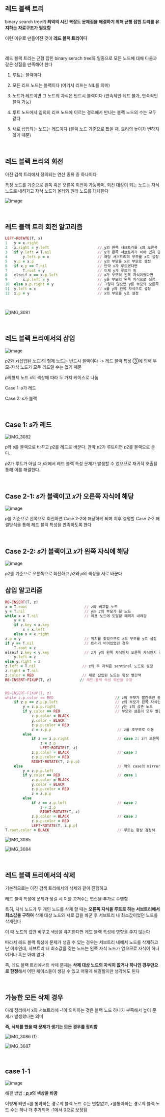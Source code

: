 ## 레드 블랙 트리 

binary search tree의 **최악의 시간 복잡도 문제점을 해결하기 위해 균형 잡힌 트리를 유지하는 자료구조가 필요함**

이런 이유로 만들어진 것이 **레드 블랙 트리이다**

<br/>

레드 블랙 트리는 균형 잡힌 binary serach tree의 일종으로 모든 노드에 대해 다음과 같은 성질을 만족해야 한다 

1. 루트는 블랙이다

2. 모든 리프 노드는 블랙이다 (여기서 리프는 NIL를 의미)

3. 노드가 레드이면 그 노드의 자식은 반드시 블랙이다 (연속적인 레드 불가, 연속적인 블랙 가능)

4. 루트 노드에서 임의의 리프 노드에 이르는 경로에서 만나는 블랙 노드의 수는 모두 같다

5. 새로 삽입되는 노드는 레드이다 (블랙 노드 기준으로 봤을 때, 트리의 높이가 변하지 않기 때문)

<br/>

## 레드 블랙 트리의 회전 

이진 검색 트리에서 정의되는 연산 종류 중 하나이다

특정 노드를 기준으로 왼쪽 혹은 오른쪽 회전이 가능하며, 회전 대상이 되는 노드는 자식 노드로 내려가고 자식 노드가 올라와 원래 노드를 대체한다

![image](https://github.com/user-attachments/assets/64558dab-5bb2-466c-adfe-8a0f63f9d712)

<br/>

## 레드 블랙 트리 회전 알고리즘 

```ruby
LEFT-ROTATE(T, x)
1   y = x.right                          
2   x.right = y.left                      // y의 왼쪽 서브트리를 x의 오른쪽 자식으로 이동
3   if y.left ≠ T.nil                     // y의 왼쪽 서브트리가 비어 있지 않다면
4       y.left.p = x                      // 해당 서브트리의 부모를 x로 설정
5   y.p = x.p                             // y의 부모를 x의 부모로 설정
6   if x.p == T.nil                       // 만약 x가 루트였다면
7       T.root = y                        // 이제 y가 루트가 됨
8   elseif x == x.p.left                  // x가 부모의 왼쪽 자식이었다면
9       x.p.left = y                      // y를 부모의 왼쪽 자식으로 설정
10  else x.p.right = y                    // 그렇지 않으면 y를 부모의 오른쪽 자식으로 설정
11  y.left = x                            // x를 y의 왼쪽 자식으로 설정
12  x.p = y                               // x의 부모를 y로 설정
```

<br/>

![IMG_3081](https://github.com/user-attachments/assets/c0f737b4-3254-409f-aafb-b97e8ce960ae)

<br/>

## 레드 블랙 트리에서의 삽입


![image](https://github.com/user-attachments/assets/f93d0ee7-659b-443c-8e29-c56702c5aa98)

𝑝2와 𝑥(삽입된 노드)의 형제 노드는 반드시 블랙이다 -> 레드 블랙 특성 ③에 의해 부모-자식 노드가 모두 레드일 수는 없기 때문

𝑝의형제 노드 𝑠의 색상에 따라 두 가지 케이스로 나눔

Case 1: 𝑠가 레드

Case 2: 𝑠가 블랙

<br/>

## Case 1: 𝑠가 레드

![IMG_3082](https://github.com/user-attachments/assets/11885474-fb56-4fd5-bd2f-a94801c26f06)

𝑝와 𝑠를 블랙으로 바꾸고 𝑝2를 레드로 바꾼다. 만약 𝑝2가 루트이면 𝑝2를 블랙으로 둔다.

𝑝2가 루트가 아닐 때 𝑝2에서 레드 블랙 특성 문제가 발생할 수 있으므로 재귀적 호출을 통해 이를 해결한다.

<br/>

## Case 2-1: 𝑠가 블랙이고 𝑥가 오른쪽 자식에 해당

![image](https://github.com/user-attachments/assets/e49c31b6-10f3-4af8-9280-316ddaf77a50)

𝑝를 기준으로 왼쪽으로 회전하면 Case 2-2에 해당하게 되며 이후 설명할 Case 2-2 해결방식을 통해 레드 블랙 특성을 만족하도록 한다

<br/>

## Case 2-2: 𝑠가 블랙이고 𝑥가 왼쪽 자식에 해당

![image](https://github.com/user-attachments/assets/b82d40a9-8e1c-4a0e-9e3c-af0ae7fa40d6)

𝑝2를 기준으로 오른쪽으로 회전하고 𝑝2와 𝑝의 색상을 서로 바꾼다

## 삽입 알고리즘 

```ruby
RB-INSERT(T, z)
x = T.root                          // z와 비교할 노드
y = T.nil                           // y는 z의 부모가 될 노드
while x ≠ T.nil                     // 리프 노드에 도달할 때까지 내려감
    y = x
    if z.key < x.key
        x = x.left
    else x = x.right
z.p = y                             // 위치를 찾았으므로 z의 부모를 y로 설정
if y == T.nil                       // 트리가 비어있었던 경우
    T.root = z
elseif z.key < y.key                // z가 y의 왼쪽 자식인지 오른쪽 자식인지 결정
    y.left = z
else y.right = z
z.left = T.nil                     // z의 두 자식은 sentinel 노드로 설정
z.right = T.nil
z.color = RED                      // 새로 삽입된 노드는 항상 빨간색
RB-INSERT-FIXUP(T, z)             // 레드-블랙 속성 위반을 수정


RB-INSERT-FIXUP(T, z)
while z.p.color == RED                            // z의 부모가 빨간색인 동안
    if z.p == z.p.p.left                          // z의 부모가 왼쪽 자식인지 확인
        y = z.p.p.right                           // y는 z의 삼촌 노드
        if y.color == RED                         // 부모와 삼촌이 모두 빨간색이면
            z.p.color = BLACK
            y.color = BLACK
            z.p.p.color = RED
            z = z.p.p                              // z를 조부모로 이동
        else
            if z == z.p.right                      // case 2: z가 오른쪽 자식인 경우
                z = z.p
                LEFT-ROTATE(T, z)
            z.p.color = BLACK                      // case 3
            z.p.p.color = RED
            RIGHT-ROTATE(T, z.p.p)
    else                                           // 위의 case의 mirror version (왼↔오 교환)
        y = z.p.p.left
        if y.color == RED                          // case 1
            z.p.color = BLACK
            y.color = BLACK
            z.p.p.color = RED
            z = z.p.p
        else
            if z == z.p.left                       // case 2
                z = z.p
                RIGHT-ROTATE(T, z)
            z.p.color = BLACK                      // case 3
            z.p.p.color = RED
            LEFT-ROTATE(T, z.p.p)
T.root.color = BLACK                               // 루트는 항상 검정색
```

![IMG_3085](https://github.com/user-attachments/assets/67c06499-c2f4-4541-ab96-72388102b776)

![IMG_3084](https://github.com/user-attachments/assets/84f19f48-b9b2-47da-97c8-e3c7a151b80f)

<br/>

## 레드 블랙 트리에서의 삭제

기본적으로는 이진 검색 트리에서의 삭제와 같이 진행하고

레드 블랙 특성에 문제가 생길 시 이를 고쳐주는 연산을 추가로 수행함

특히, 자식 노드가 두 개인 노드를 삭제 할 때는 **오른쪽 자식을 루트로 하는 서브트리에서 최소값을 구하여** 삭제 대상 노드와 서로 값을 바꾼 후 서브트리 내 최소값이었던 노드를 삭제한다

이 때 노드의 값만 바꾸고 색상을 유지한다면 레드 블랙 특성에 영향을 주지 않는다

따라서 레드 블랙 특성에 문제가 생길 수 있는 경우는 서브트리 내에서 노드를 삭제하고 난 이후인데, 서브트리 내 최소값을 갖는 노드는 왼쪽 자식 노드가 없으므로 자식이 
하나이거나 혹은 아예 없다

즉, 레드 블랙 트리에서의 삭제 문제는 **삭제 대상 노드의 자식이 없거나 하나인 경우만으로 한정**해서 어떤 케이스들이 생길 수 있고 어떻게 해결할지만 생각해도 된다

<br/>

## 가능한 모든 삭제 경우

아래 정리에서 x의 서브트리에 -1이 의미하는 것은 블랙 노드 하나가 부족해서 높이 문제가 발생했다는 의미 

**즉, 삭제를 했을 때 문제가 생기는 모든 경우를 정리함**

![IMG_3086 (1)](https://github.com/user-attachments/assets/aab62f5c-c078-4999-b81c-ccf46c65b68f)

![IMG_3087](https://github.com/user-attachments/assets/1122757b-1af8-422d-9578-f692cce13ec0)

<br/>

## case 1-1 

![image](https://github.com/user-attachments/assets/7d8e8668-6ed7-4236-9a99-f3abed0b8bef)

해결 방법 : **𝑝,𝑠의 색상을 바꿈**

이렇게 되면 𝑠를 통과하는 경로의 블랙 노드 수는 변함없고, 𝑥를통과하는 경로의 블랙 노드 수는 하나 더 추가되어 -1에서 0으로 보정됨




































